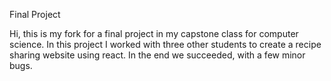 Final Project

Hi, this is my fork for a final project in my capstone class for computer science. In this project I worked with three other students to create a recipe sharing website using react. In the end we succeeded, with a few minor bugs.  
